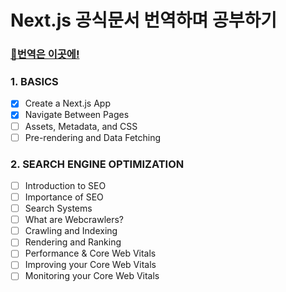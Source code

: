 # Next.js 공식문서 번역하며 공부하기

### [🔗번역은 이곳에!](https://velog.io/@wolverine/%EB%B2%88%EC%97%AD-Next.js-%EC%8B%9C%EC%9E%91%ED%95%98%EA%B8%B0-2.-Navigate-Between-Pages)

### 1. BASICS
- [x] Create a Next.js App
- [x] Navigate Between Pages
- [ ] Assets, Metadata, and CSS
- [ ] Pre-rendering and Data Fetching

### 2. SEARCH ENGINE OPTIMIZATION
- [ ] Introduction to SEO
- [ ] Importance of SEO
- [ ] Search Systems
- [ ] What are Webcrawlers?
- [ ] Crawling and Indexing
- [ ] Rendering and Ranking
- [ ] Performance & Core Web Vitals
- [ ] Improving your Core Web Vitals
- [ ] Monitoring your Core Web Vitals